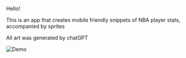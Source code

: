 Hello!

This is an app that creates mobile friendly snippets of NBA player stats, accompanied by sprites

All art was generated by chatGPT 

![Demo](https://i.imgur.com/wa2Rnvx.gif)
